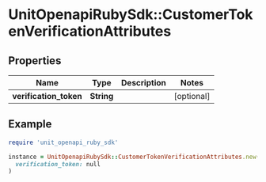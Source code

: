 # UnitOpenapiRubySdk::CustomerTokenVerificationAttributes

## Properties

| Name | Type | Description | Notes |
| ---- | ---- | ----------- | ----- |
| **verification_token** | **String** |  | [optional] |

## Example

```ruby
require 'unit_openapi_ruby_sdk'

instance = UnitOpenapiRubySdk::CustomerTokenVerificationAttributes.new(
  verification_token: null
)
```

